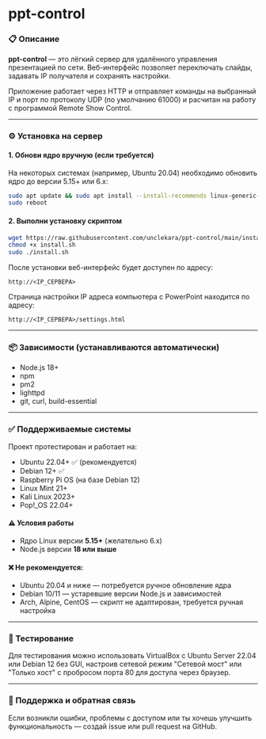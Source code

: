 # ppt-control

### 📋 Описание
**ppt-control** — это лёгкий сервер для удалённого управления презентацией по сети. Веб-интерфейс позволяет переключать слайды, задавать IP получателя и сохранять настройки.

Приложение работает через HTTP и отправляет команды на выбранный IP и порт по протоколу UDP (по умолчанию 61000) и расчитан на работу с программой Remote Show Control.

---

### ⚙️ Установка на сервер

#### 1. Обнови ядро вручную (если требуется)
На некоторых системах (например, Ubuntu 20.04) необходимо обновить ядро до версии 5.15+ или 6.x:
```bash
sudo apt update && sudo apt install --install-recommends linux-generic-hwe-22.04
sudo reboot
```

#### 2. Выполни установку скриптом
```bash
wget https://raw.githubusercontent.com/unclekara/ppt-control/main/install.sh
chmod +x install.sh
sudo ./install.sh
```
После установки веб-интерфейс будет доступен по адресу:
```
http://<IP_СЕРВЕРА>
```
Страница настройки IP адреса компьютера с PowerPoint находится по адресу:
```
http://<IP_СЕРВЕРА>/settings.html
```
---

### 📦 Зависимости (устанавливаются автоматически)
- Node.js 18+
- npm
- pm2
- lighttpd
- git, curl, build-essential

---

### ✅ Поддерживаемые системы
Проект протестирован и работает на:
- Ubuntu 22.04+ ✅ (рекомендуется)
- Debian 12+ ✅
- Raspberry Pi OS (на базе Debian 12)
- Linux Mint 21+
- Kali Linux 2023+
- Pop!_OS 22.04+

#### ⚠️ Условия работы
- Ядро Linux версии **5.15+** (желательно 6.x)
- Node.js версии **18 или выше**

#### ❌ Не рекомендуется:
- Ubuntu 20.04 и ниже — потребуется ручное обновление ядра
- Debian 10/11 — устаревшие версии Node.js и зависимостей
- Arch, Alpine, CentOS — скрипт не адаптирован, требуется ручная настройка

---

### 🧪 Тестирование
Для тестирования можно использовать VirtualBox с Ubuntu Server 22.04 или Debian 12 без GUI, настроив сетевой режим "Сетевой мост" или "Только хост" с пробросом порта 80 для доступа через браузер.

---

### 💬 Поддержка и обратная связь
Если возникли ошибки, проблемы с доступом или ты хочешь улучшить функциональность — создай issue или pull request на GitHub.
